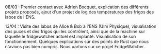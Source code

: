 08/03 : Premier contact avec Adrien Bocquet, explication des différents projets proposés, ajout d'un projet de log des températures des frigos des labos de l'ENS.

13/04 : Visite des labos de Alice & Bob à l'ENS (Ulm Physique), visualisation des puces et des frigos qui les contrôlent, ainsi que de la machine sur laquelle le fridgewatcher actuel est implanté. Visualisation de son fonctionnement. Quelques explications sur des points de Rust que nous n'avions pas bien compris. Nous partons sur ce projet FridgeWatcher.